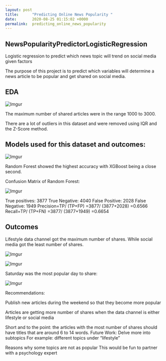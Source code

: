 ```yaml
---
layout: post
title:      "Predicting Online News Popularity "
date:       2020-08-25 01:15:02 +0000
permalink:  predicting_online_news_popularity
---
```



## NewsPopularityPredictorLogisticRegression
Logistic regression to predict which news topic will trend on social media given factors

The purpose of this project is to predict which variables will determine a news article to be popular and get shared on social media. 
## EDA



![Imgur](https://imgur.com/gYltnpM.png)

The maximum number of shared articles were in the range 1000 to 3000.

There are a lot of outliers in this dataset and were removed using IQR and the Z-Score method. 


## Models used for this dataset and outcomes:

![Imgur](https://imgur.com/ZvztTPC.png)

Random Forest showed the highest accuracy with XGBoost being a close second. 

Confusion Matrix of Random Forest:

![Imgur](https://imgur.com/Eefiy9u.png)

 
True positives: 3877 
True Negative: 4040
False Positive: 2028
False Negative: 1949 
Precision=TP/ (TP+FP) =3877/ (3877+2028) =0.6566 
Recall=TP/ (TP+FN) =3877/ (3877+1949) =0.6654

 
 
 
 
 
## Outcomes
Lifestyle data channel got the maximum number of shares. While social media got the least number of shares.

![Imgur](https://imgur.com/XjGPVcG.png)

![Imgur](https://imgur.com/99ajmFf.png)

Saturday was the most popular day to share:

![Imgur](https://imgur.com/ys1e90F.png)



 
Recommendations:
 
Publish new articles during the weekend so that they become more popular


Articles are getting more number of shares when the data channel is either lifestyle or social media


Short and to the point: the articles with the most number of shares should have titles that are around 6 to 14 words.
Future Work:
Delve more into subtopics
For example: different topics under “lifestyle”



Reasons why some topics are not as popular
This would be fun to partner with a psychology expert
 

